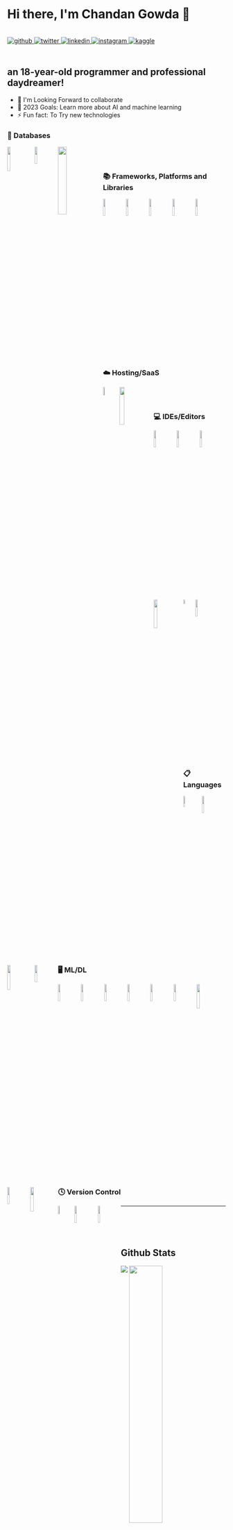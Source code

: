# Hi there, I'm Chandan Gowda 👋 

<br/>  

<a href="https://github.com/ChandanGowda2005" target="_blank">
<img src=https://img.shields.io/badge/github-%2324292e.svg?&style=for-the-badge&logo=github&logoColor=white alt=github style="margin-bottom: 5px;" />
</a>
<a href="https://twitter.com/ChandanGowda020" target="_blank">
<img src=https://img.shields.io/badge/twitter-%2300acee.svg?&style=for-the-badge&logo=twitter&logoColor=white alt=twitter style="margin-bottom: 5px;" />
</a>
<a href="https://linkedin.com/in/chandangowda2005/" target="_blank">
<img src=https://img.shields.io/badge/linkedin-%231E77B5.svg?&style=for-the-badge&logo=linkedin&logoColor=white alt=linkedin style="margin-bottom: 5px;" />
</a>
<a href="https://instagram.com/chandangowda_2005" target="_blank">
<img src=https://img.shields.io/badge/instagram-%23000000.svg?&style=for-the-badge&logo=instagram&logoColor=white alt=instagram style="margin-bottom: 5px;" />
</a>
<a href="https://www.kaggle.com/chandangowda2005" target="_blank">
<img src=https://img.shields.io/badge/kaggle-%2344BAE8.svg?&style=for-the-badge&logo=kaggle&logoColor=white alt=kaggle style="margin-bottom: 5px;" />
</a>  
  
<br/>  
<br/> 

## an 18-year-old programmer and professional daydreamer!

- 👯 I'm Looking Forward to collaborate
- 🥅 2023 Goals: Learn more about AI and machine learning
- ⚡ Fun fact: To Try new technologies



### 💾 Databases

<img align="left" width="12%" src="https://img.shields.io/badge/MongoDB-%234ea94b.svg?style=for-the-badge&logo=mongodb&logoColor=white">
<img align="left" width="10%" src="https://img.shields.io/badge/mysql-%2300f.svg?style=for-the-badge&logo=mysql&logoColor=white">
<img align="left" width="20%" src="https://img.shields.io/badge/Microsoft%20SQL%20Server-CC2927?style=for-the-badge&logo=microsoft%20sql%20server&logoColor=white">

<br/>  
<br/> 



### 📚 Frameworks, Platforms and Libraries

<img align="left" width="10%" src="https://img.shields.io/badge/Anaconda-%2344A833.svg?style=for-the-badge&logo=anaconda&logoColor=white">
<img align="left" width="10%" src="https://img.shields.io/badge/django-%23092E20.svg?style=for-the-badge&logo=django&logoColor=white">
<img align="left" width="10%" src="https://img.shields.io/badge/FastAPI-005571?style=for-the-badge&logo=fastapi">
<img align="left" width="10%" src="https://img.shields.io/badge/flask-%23000.svg?style=for-the-badge&logo=flask&logoColor=white">
<img align="left" width="10%" src="https://img.shields.io/badge/opencv-%23white.svg?style=for-the-badge&logo=opencv&logoColor=white">

<br/>  

<br/>  

### ☁️ Hosting/SaaS

<img align="left" width="7%" src="https://img.shields.io/badge/AWS-%23FF9900.svg?style=for-the-badge&logo=amazon-aws&logoColor=white">
<img align="left" width="15%" src="https://img.shields.io/badge/GoogleCloud-%234285F4.svg?style=for-the-badge&logo=google-cloud&logoColor=white">

<br/>  
<br/>  


### 💻 IDEs/Editors

<img align="left" width="10%" src="https://img.shields.io/badge/jupyter-%23FA0F00.svg?style=for-the-badge&logo=jupyter&logoColor=white">
<img align="left" width="10%" src="https://img.shields.io/badge/pycharm-143?style=for-the-badge&logo=pycharm&logoColor=black&color=black&labelColor=green">
<img align="left" width="10%" src="https://img.shields.io/badge/sublime_text-%23575757.svg?style=for-the-badge&logo=sublime-text&logoColor=important">
<img align="left" width="13%" src="https://img.shields.io/badge/Visual%20Studio%20Code-0078d7.svg?style=for-the-badge&logo=visual-studio-code&logoColor=white">
<img align="left" width="5%" src="https://img.shields.io/badge/r-%23276DC3.svg?style=for-the-badge&logo=r&logoColor=white">
<img align="left" width="10%" src="https://img.shields.io/badge/typescript-%23007ACC.svg?style=for-the-badge&logo=typescript&logoColor=white">

<br/>   
<br/>

### 📋 Languages

<img align="left" width="8%" src="https://img.shields.io/badge/c++-%2300599C.svg?style=for-the-badge&logo=c%2B%2B&logoColor=white">
<img align="left" width="10%" src="https://img.shields.io/badge/html5-%23E34F26.svg?style=for-the-badge&logo=html5&logoColor=white">
<img align="left" width="12%" src="https://img.shields.io/badge/javascript-%23323330.svg?style=for-the-badge&logo=javascript&logoColor=%23F7DF1E">
<img align="left" width="10%" src="https://img.shields.io/badge/python-3670A0?style=for-the-badge&logo=python&logoColor=ffdd54">

<br/>  
<br/> 


### 🖥️ ML/DL

<img align="left" width="10%" src="https://img.shields.io/badge/Keras-%23D00000.svg?style=for-the-badge&logo=Keras&logoColor=white">
<img align="left" width="10%" src="https://img.shields.io/badge/Matplotlib-%23ffffff.svg?style=for-the-badge&logo=Matplotlib&logoColor=black">
<img align="left" width="10%" src="https://img.shields.io/badge/numpy-%23013243.svg?style=for-the-badge&logo=numpy&logoColor=white">
<img align="left" width="10%" src="https://img.shields.io/badge/pandas-%23150458.svg?style=for-the-badge&logo=pandas&logoColor=white">
<img align="left" width="10%" src="https://img.shields.io/badge/Plotly-%233F4F75.svg?style=for-the-badge&logo=plotly&logoColor=white">
<img align="left" width="10%" src="https://img.shields.io/badge/PyTorch-%23EE4C2C.svg?style=for-the-badge&logo=PyTorch&logoColor=white">
<img align="left" width="12%" src="https://img.shields.io/badge/scikit--learn-%23F7931E.svg?style=for-the-badge&logo=scikit-learn&logoColor=white">
<img align="left" width="10%" src="https://img.shields.io/badge/SciPy-%230C55A5.svg?style=for-the-badge&logo=scipy&logoColor=%white">
<img align="left" width="12%" src="https://img.shields.io/badge/TensorFlow-%23FF6F00.svg?style=for-the-badge&logo=TensorFlow&logoColor=white">

<br/>  
<br/> 
<br/>
<br/>

### 🕓 Version Control

<img align="left" width="7%" src="https://img.shields.io/badge/git-%23F05033.svg?style=for-the-badge&logo=git&logoColor=white">
<img align="left" width="10%" src="https://img.shields.io/badge/gitlab-%23181717.svg?style=for-the-badge&logo=gitlab&logoColor=white">
<img align="left" width="10%" src="https://img.shields.io/badge/gitlab-%23181717.svg?style=for-the-badge&logo=gitlab&logoColor=white">

---

<br/>
<br/>
<br/>


## Github Stats  

<img align="left" src="https://github-readme-stats.vercel.app/api?username=ChandanGowda2005&show_icons=true&theme=radical">
<img  width="39%" src="https://github-readme-stats.vercel.app/api/top-langs/?username=ChandanGowda2005&layout=compact">

<br/>
<br/>


<img src="https://komarev.com/ghpvc/?username=ChandanGowda2005&&style=flat-square">
